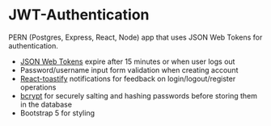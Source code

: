 # JWT-Authentication

PERN (Postgres, Express, React, Node) app that uses JSON Web Tokens for authentication. 


- [JSON Web Tokens](https://www.npmjs.com/package/jsonwebtoken) expire after 15 minutes or when user logs out
- Password/username input form validation when creating account
- [React-toastify](https://www.npmjs.com/package/react-toastify) notifications for feedback on login/logout/register operations
- [bcrypt](https://www.npmjs.com/package/bcrypt) for securely salting and hashing passwords before storing them in the database
- Bootstrap 5 for styling
